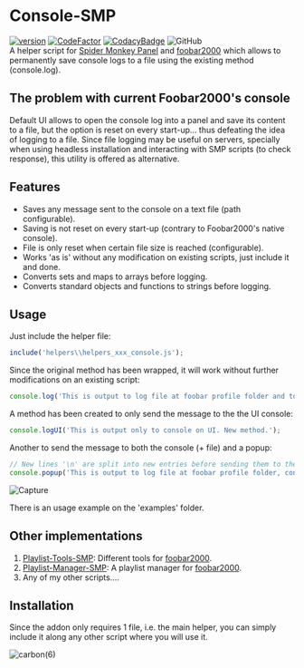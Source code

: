 # Console-SMP
[![version][version_badge]][changelog]
[![CodeFactor][codefactor_badge]](https://www.codefactor.io/repository/github/regorxxx/Console-SMP/overview/main)
[![CodacyBadge][codacy_badge]](https://www.codacy.com/gh/regorxxx/Console-SMP/dashboard?utm_source=github.com&amp;utm_medium=referral&amp;utm_content=regorxxx/Console-SMP&amp;utm_campaign=Badge_Grade)
![GitHub](https://img.shields.io/github/license/regorxxx/Console-SMP)  
A helper script for [Spider Monkey Panel](https://theqwertiest.github.io/foo_spider_monkey_panel) and [foobar2000](https://www.foobar2000.org) which allows to permanently save console logs to a file using the existing method (console.log).

## The problem with current Foobar2000's console
Default UI allows to open the console log into a panel and save its content to a file, but the option is reset on every start-up... thus defeating the idea of logging to a file. Since file logging may be useful on servers, specially when using headless installation and interacting with SMP scripts (to check response), this utility is offered as alternative.

## Features
- Saves any message sent to the console on a text file (path configurable).
- Saving is not reset on every start-up (contrary to Foobar2000's native console).  
- File is only reset when certain file size is reached (configurable).
- Works 'as is' without any modification on existing scripts, just include it and done.
- Converts sets and maps to arrays before logging.
- Converts standard objects and functions to strings before logging.

## Usage
Just include the helper file:
```javascript
include('helpers\\helpers_xxx_console.js');
```

Since the original method has been wrapped, it will work without further modifications on an existing script:
```javascript
console.log('This is output to log file at foobar profile folder and to console on UI.');
```

A method has been created to only send the message to the the UI console:
```javascript
console.logUI('This is output only to console on UI. New method.');
```

Another to send the message to both the console (+ file) and a popup:
```javascript
// New lines '\n' are split into new entries before sending them to the console
console.popup('This is output to log file at foobar profile folder, console on UI and a popup.\nNew method.', 'My popup');
```

![Capture](https://user-images.githubusercontent.com/83307074/136626429-e29deefb-d334-4097-88d4-c096b263b436.JPG)

There is an usage example on the 'examples' folder.

## Other implementations
 1. [Playlist-Tools-SMP](https://github.com/regorxxx/Playlist-Tools-SMP): Different tools for [foobar2000](https://www.foobar2000.org).
 2. [Playlist-Manager-SMP](https://github.com/regorxxx/Playlist-Manager-SMP): A playlist manager for [foobar2000](https://www.foobar2000.org). 
 3. Any of my other scripts....

## Installation
Since the addon only requires 1 file, i.e. the main helper, you can simply include it along any other script where you will use it.

![carbon(6)](https://user-images.githubusercontent.com/83307074/136626564-67b692d1-9435-4266-88aa-a38f44a99fbf.png)

[changelog]: CHANGELOG.md
[version_badge]: https://img.shields.io/github/release/regorxxx/Console-SMP.svg
[codacy_badge]: https://api.codacy.com/project/badge/Grade/3e59f8dccd204721a7801197d6c336ed
[codefactor_badge]: https://www.codefactor.io/repository/github/regorxxx/Console-SMP/badge/main
